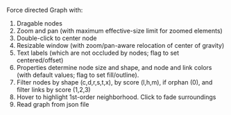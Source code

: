 Force directed Graph with:

1. Dragable nodes
2. Zoom and pan (with maximum effective-size limit for zoomed elements)
3. Double-click to center node
4. Resizable window (with zoom/pan-aware relocation of center of gravity)
5. Text labels (which are not occluded by nodes; flag to set centered/offset)
6. Properties determine node size and shape, and node and link colors (with default values; flag to set fill/outline). 
7. Filter nodes by shape (c,d,r,s,t,x), by score (l,h,m), if orphan (0), and filter links by score (1,2,3)
8. Hover to highlight 1st-order neighborhood. Click to fade surroundings
9. Read graph from json file
